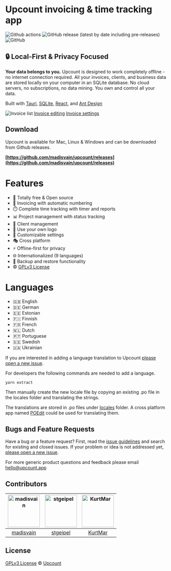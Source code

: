 
# Upcount invoicing & time tracking app

![Github actions](https://github.com/madisvain/upcount/workflows/publish/badge.svg) ![GitHub release (latest by date including pre-releases)](https://img.shields.io/github/v/release/madisvain/upcount?include_prereleases) ![GitHub](https://img.shields.io/github/license/madisvain/upcount)


## 🔒 Local-First & Privacy Focused

**Your data belongs to you.** Upcount is designed to work completely offline - no internet connection required. All your invoices, clients, and business data are stored locally on your computer in an SQLite database. No cloud servers, no subscriptions, no data mining. You own and control all your data.

Built with [Tauri](https://tauri.app/), [SQLite](https://www.sqlite.org/index.html), [React](https://reactjs.org/), and [Ant Design](https://ant.design/)

![Invoice list](https://www.upcount.app/screenshots/invoices.png)
[Invoice editing](https://www.upcount.app/screenshots/invoice-edit.png)
[Invoice settings](https://www.upcount.app/screenshots/settings.png)

## Download

Upcount is available for Mac, Linux & Windows and can be downloaded from Github releases.

**[https://github.com/madisvain/upcount/releases](https://github.com/madisvain/upcount/releases)**

# Features
* 🎯 Totally free & Open source
* 📄 Invoicing with automatic numbering
* ⏱️ Complete time tracking with timer and reports
* 📊 Project management with status tracking
* 👥 Client management
* 👾 Use your own logo
* 🍭 Customizable settings
* 🎭 Cross platform
* ⚡️ Offline-first for privacy
* 🌐 Internationalized (9 languages)
* 💾 Backup and restore functionality
* ©️ [GPLv3 License](https://github.com/madisvain/upcount/blob/main/LICENSE)

# Languages
* 🇬🇧 English
* 🇩🇪 German
* 🇪🇪 Estonian
* 🇫🇮 Finnish
* 🇫🇷 French
* 🇳🇱 Dutch
* 🇵🇹 Portuguese
* 🇸🇪 Swedish
* 🇺🇦 Ukrainian

If you are interested in adding a language translation to Upcount [please open a new issue](https://github.com/madisvain/upcount/issues).

For developers the following commands are needed to add a language.

```shell
yarn extract
```

Then manually create the new locale file by copying an existing .po file in the locales folder and translating the strings.

The translations are stored in .po files under [locales](https://github.com/madisvain/upcount/tree/main/src/locales) folder. A cross platform app named [POEdit](https://poedit.net/) could be used for translating them.

## Bugs and Feature Requests

Have a bug or a feature request? First, read the [issue guidelines](https://github.com/madisvain/upcount/blob/main/CONTRIBUTING.md#using-the-issue-tracker) and search for existing and closed issues. If your problem or idea is not addressed yet, [please open a new issue](https://github.com/madisvain/upcount/issues).

For more generic product questions and feedback please email [hello@upcount.app](mailto:hello@upcount.app)


## Contributors

[<img alt="madisvain" src="https://avatars2.githubusercontent.com/u/727994?v=4&s=200" width="100">](https://github.com/madisvain) |[<img alt="stgeipel" src="https://avatars3.githubusercontent.com/u/46808966?v=4&s=200" width="100">](https://github.com/stgeipel) |[<img alt="KurtMar" src="https://avatars1.githubusercontent.com/u/10009649?v=4&s=200" width="100">](https://github.com/KurtMar) |
:---:|:---:|:---:|
[madisvain](https://github.com/madisvain)|[stgeipel](https://github.com/stgeipel)|[KurtMar](https://github.com/KurtMar)|

## License

[GPLv3 License](https://github.com/madisvain/upcount/blob/main/LICENSE) &copy; [Upcount](https://upcount.app)
